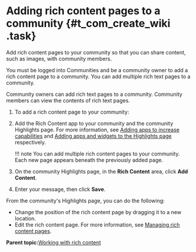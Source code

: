 # Adding rich content pages to a community {#t_com_create_wiki .task}

Add rich content pages to your community so that you can share content, such as images, with community members.

You must be logged into Communities and be a community owner to add a rich content page to a community. You can add multiple rich text pages to a community.

Community owners can add rich text pages to a community. Community members can view the contents of rich text pages.

1.  To add a rich content page to your community:
2.  Add the Rich Content app to your community and the community Highlights page. For more information, see [Adding apps to increase capabilities](c_com_add_widgets.md) and [Adding apps and widgets to the Highlights page](c_com_highlights_widgets.md) respectively.

    !!! note
    You can add multiple rich content pages to your community. Each new page appears beneath the previously added page.

3.  On the community Highlights page, in the **Rich Content** area, click **Add Content**.

4.  Enter your message, then click **Save**.


From the community's Highlights page, you can do the following:

-   Change the position of the rich content page by dragging it to a new location.
-   Edit the rich content page. For more information, see [Managing rich content pages](t_com_community_manage_rich_text.md).

**Parent topic:**[Working with rich content](../communities/community_rich_content_frame.md)

